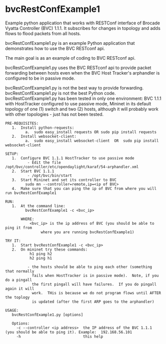 # bvcRestConfExample1
Example python application that works with RESTConf interface of Brocade Vyatta Controller (BVC) 1.1.1.  It subscribes for changes in topology and adds flows to flood packets from all hosts.

bvcRestConfExample1.py is an example Python application that demonstrates how to use the BVC RESTconf api.

The main goal is as an example of coding to BVC RESTconf api.

bvcRestConfExample1.py uses the BVC RESTconf api to provide packet forwarding between hosts even when the BVC Host Tracker's arphandler is configured to be in passive mode.

bvcRestConfExample1.py is not the best way to provide forwarding.  
bvcRestConfExample1.py is not the best Python code.
bvcRestConfExample1.py has been tested in only one environment: BVC 1.1.1 with HostTracker configured to use passive mode, Mininet in its default topology of one (1) switch and two (2) hosts, although it will probably work with other topologies - just has not been tested.
    

    PRE-REQUISITES:
       1.  Install python-requests:
             a.  sudo easy_install requests OR sudo pip install requests
       2.  Install websocket-client:
             a.  sudo easy_install websocket-client  OR  sudo pip install websocket-client

    SETUP:
       1.  Configure BVC 1.1.1 HostTracker to use passive mode
              - Edit the file /opt/bvc/controller/etc/opendaylight/karaf/54-arphandler.xml
       2.  Start BVC 1.1.1
              - /opt/bvc/bin/start
       3.  Start Mininet and set its controller to BVC
             sudo mn --controller=remote,ip=<ip of BVC>
       4.  Make sure that you can ping the ip of BVC from where you will run bvcRestConfExample1

    RUN:
       1.  At the command line:
             bvcRestConfExample1 -c <bvc_ip>

           WHERE:
               <bvc_ip> is the ip address of BVC (you should be able to ping it from 
                    where you are running bvcRestConfExample1)

    TRY IT:
       1.  Start bvcRestConfExample1 -c <bvc_ip>
       2.  On mininet try these commands:
               h1 ping h2
               h2 ping h1

              - the hosts should be able to ping each other (something that normally
                fails when HostTracker is in passive mode).  Note, if you do a pingall
                the first pingall will have failures.  If you do pingall again it will
                work.  THis is because we do not program flows until AFTER the toplogy
                is updated (after the first ARP goes to the arphandler)

    USAGE:
       bvcRestConfExample1.py [options]

       Options:
         -c --controller <ip address>  the IP address of the BVC 1.1.1 (you should be able to ping it). Example:  192.168.56.101
         -h                            this help

